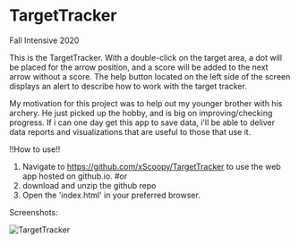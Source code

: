 # TargetTracker
Fall Intensive 2020 

This is the TargetTracker. With a double-click on the target area, a dot will be placed for the arrow position, and a score will be added to the next arrow without a score. The help button located on the left side of the screen displays an alert to describe how to work with the target tracker. 

My motivation for this project was to help out my younger brother with his archery. He just picked up the hobby, and is big on improving/checking progress. If i can one day get this app to save data, i'll be able to deliver data reports and visualizations that are useful to those that use it. 

!!How to use!!

1. Navigate to https://github.com/xScoopy/TargetTracker to use the web app hosted on github.io. 
#or
1. download and unzip the github repo
2. Open the 'index.html' in your preferred browser. 


Screenshots:

![TargetTracker](https://github.com/xScoopy/TargetTracker/blob/main/images/Screenshot.png)
